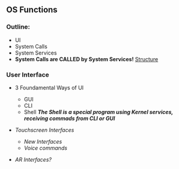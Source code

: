 ## OS Functions
### Outline:
- UI
- System Calls
- System Services
- **System Calls are CALLED by System Services!** 
[Structure](L2_p1.png)

### User Interface
- 3 Foundamental Ways of UI
	- GUI
	- CLI
	- Shell
		_**The Shell is a special program using Kernel services, receiving commads from CLI or GUI**_

 - _Touchscreen Interfaces_
	 - _New Interfaces_
	 - _Voice commands_

- _AR Interfaces?_

